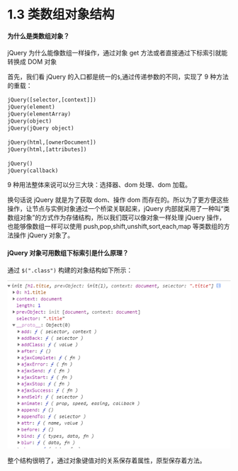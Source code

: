 # 1.3 类数组对象结构

#### 为什么是类数组对象？

jQuery 为什么能像数组一样操作，通过对象 get 方法或者直接通过下标索引就能转换成 DOM 对象

首先，我们看 jQuery 的入口都是统一的`$`,通过传递参数的不同，实现了 9 种方法的重载：

```
jQuery([selector,[context]])
jQuery(element)
jQuery(elementArray)
jQuery(object)
jQuery(jQuery object)

jQuery(html,[ownerDocument])
jQuery(html,[attributes])

jQuery()
jQuery(callback)
```

9 种用法整体来说可以分三大块：选择器、dom 处理、dom 加载。

换句话说 jQuery 就是为了获取 dom、操作 dom 而存在的。所以为了更方便这些操作，让节点与实例对象通过一个桥梁关联起来，jQuery 内部就采用了一种叫“类数组对象”的方式作为存储结构，所以我们既可以像对象一样处理 jQuery 操作，也能够像数组一样可以使用 push,pop,shift,unshift,sort,each,map 等类数组的方法操作 jQuery 对象了。

#### jQuery 对象可用数组下标索引是什么原理？

通过 `$(".class")` 构建的对象结构如下所示：

![jQuery对象数据结构](./img/1-6-img.png)

整个结构很明了，通过对象键值对的关系保存着属性，原型保存着方法。
